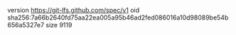 version https://git-lfs.github.com/spec/v1
oid sha256:7a66b2640fd75aa22ea005a95b46ad2fed086016a10d98089be54b656a5327e7
size 9119
